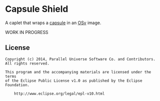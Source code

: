 # Capsule Shield

A caplet that wraps a [capsule](https://github.com/puniverse/capsule) in an [OSv](http://osv.io/) image.

WORK IN PROGRESS

## License

    Copyright (c) 2014, Parallel Universe Software Co. and Contributors. All rights reserved.

    This program and the accompanying materials are licensed under the terms
    of the Eclipse Public License v1.0 as published by the Eclipse Foundation.

        http://www.eclipse.org/legal/epl-v10.html

